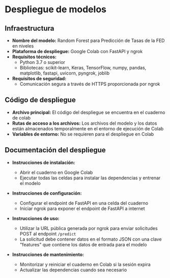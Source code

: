 # Despliegue de modelos

## Infraestructura

- **Nombre del modelo:** Random Forest para Predicción de Tasas de la FED en niveles
- **Plataforma de despliegue:** Google Colab con FastAPI y ngrok
- **Requisitos técnicos:**
  - Python 3.7 o superior
  - Bibliotecas: scikit-learn, Keras, TensorFlow, numpy, pandas, matplotlib, fastapi, uvicorn, pyngrok, joblib
- **Requisitos de seguridad:**
  - Comunicación segura a través de HTTPS proporcionada por ngrok


## Código de despliegue

- **Archivo principal:** El código del despliegue se encuentra en el cuaderno de colab
- **Rutas de acceso a los archivos:** Los archivos del modelo y los datos están almacenados temporalmente en el entorno de ejecución de Colab
- **Variables de entorno:** No se requieren para el despliegue en Colab

## Documentación del despliegue

- **Instrucciones de instalación:**
  - Abrir el cuaderno en Google Colab
  - Ejecutar todas las celdas para instalar las dependencias y entrenar el modelo

- **Instrucciones de configuración:**
  - Configurar el endpoint de FastAPI en una celda del cuaderno
  - Iniciar ngrok para exponer el endpoint de FastAPI a internet

- **Instrucciones de uso:**
  - Utilizar la URL pública generada por ngrok para enviar solicitudes POST al endpoint `/predict`
  - La solicitud debe contener datos en el formato JSON con una clave "features" que contiene los datos de entrada para el modelo

- **Instrucciones de mantenimiento:**
  - Monitorizar y reiniciar el cuaderno en Colab si la sesión expira
  - Actualizar las dependencias cuando sea necesario
